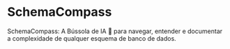 # SchemaCompass
SchemaCompass: A Bússola de IA 🧭 para navegar, entender e documentar a complexidade de qualquer esquema de banco de dados.
